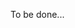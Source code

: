 To be done...

<!--

<p align="center">
  <img src="assets/ds4windows-logo.png" alt="DS4Windows Logo" />
</p>

This organisation contains all of the relevant repositories for [DS4Windows](https://ds4windows.app/).

## Links

- ### [🌍 Website](https://ds4windows.app/): The future DS4Windows website.
- ### [📖 Documentation](https://docs.ds4windows.app/): Extended documentation and guides.
-->
